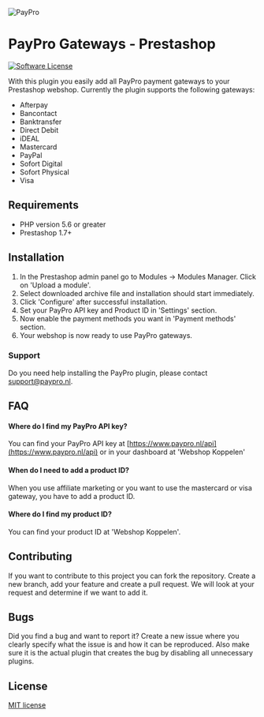 ![PayPro](https://paypro.nl/images/logo-ie.png)

# PayPro Gateways - Prestashop

[![Software License](https://img.shields.io/badge/License-MIT.svg?style=flat-square)](LICENSE)

With this plugin you easily add all PayPro payment gateways to your Prestashop webshop. Currently the plugin supports the following gateways:

- Afterpay
- Bancontact
- Banktransfer
- Direct Debit
- iDEAL
- Mastercard
- PayPal
- Sofort Digital
- Sofort Physical
- Visa

## Requirements

- PHP version 5.6 or greater
- Prestashop 1.7+

## Installation

1. In the Prestashop admin panel go to Modules -> Modules Manager. Click on 'Upload a module'.
2. Select downloaded archive file and installation should start immediately.
3. Click 'Configure' after successful installation.
4. Set your PayPro API key and Product ID in 'Settings' section.
5. Now enable the payment methods you want in 'Payment methods' section.
6. Your webshop is now ready to use PayPro gateways.

### Support

Do you need help installing the PayPro plugin, please contact support@paypro.nl.

## FAQ

#### Where do I find my PayPro API key?

You can find your PayPro API key at [https://www.paypro.nl/api](https://www.paypro.nl/api) or in your dashboard at 'Webshop Koppelen'

#### When do I need to add a product ID?

When you use affiliate marketing or you want to use the mastercard or visa gateway, you have to add a product ID.

#### Where do I find my product ID?

You can find your product ID at 'Webshop Koppelen'.

## Contributing

If you want to contribute to this project you can fork the repository. Create a new branch, add your feature and create a pull request. We will look at your request and determine if we want to add it.

## Bugs

Did you find a bug and want to report it? Create a new issue where you clearly specify what the issue is and how it can be reproduced. Also make sure it is the actual plugin that creates the bug by disabling all unnecessary plugins.

## License

[MIT license](http://opensource.org/licenses/MIT)
